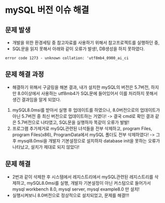 # mySQL 버전 이슈 해결
## 문제 발생
- 개발을 위한 환경세팅 중 참고자료를 사용하기 위해서 참고프로젝트를 실행하던 중,
- SQL문을 읽지 못해서 아래와 같이 오류가 발생!, DB생성을 하지 못하였다.
```
error code 1273 - unknown collation: 'utf8mb4_0900_ai_ci
```
## 문제 해결 과정
- 해결하기 위해서 구글링을 해본 결과, 내가 설치한 mySQL의 버전은 5.7버전, 하지만 8.0이상에서 사용하는 utf8mb4가 SQL문에 들어있어서 이를 처리하지 못해서 생긴 결과임을 알게 되었다.
1. mySQL8.0msi를 받아서 실행 후 업데이트를 하였으나, 8.0버전으로의 업데이트가 아닌 5.7버전 중 최신 버전으로 업데이트하는 거였다! -> 결국 cmd로 확인 결과 같은 5.7버전으로 나타였고, SQL문을 실행하자 똑같이 오류가 발발!
2. 프로그램 추가제거로 mySQL관련된 녀석들을 전부 삭제하고, program Files, program Files(x86), ProgramData에서 mySQL 폴더도 전부 삭제하였다! -> 그 후 mysql8.0msi을 개발자 기본설정으로 설치하자 database init을 못하는 오류가 나타났고, 설치가 제대로 되지 않았다!

## 문제 해결
- 2번과 같이 삭제한 후 시스템에서 레지스트리에서 mySQL관련된 레지스트리를 삭제하고, mySQL8.0msi를 실행, 개발자 기본설정이 아닌 커스텀으로 들어가서 mysql workbench 8.0, mysql server, mysql example8.0 만 설치!
- 실행시켜보니 8.0버전으로 정상적으로 설치되었고, 문제를 해결!!!